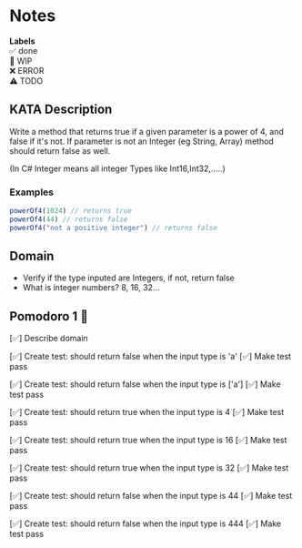 # Notes

**Labels**  
✅ done  
🚧 WIP  
❌ ERROR  
⚠️ TODO

## KATA Description
Write a method that returns true if a given parameter is a power of 4, and false if it's not. If parameter is not an Integer (eg String, Array) method should return false as well.

(In C# Integer means all integer Types like Int16,Int32,.....)

### **Examples**

```jsx
powerOf4(1024) // returns true
powerOf4(44) // returns false
powerOf4("not a positive integer") // returns false
```

## Domain
- Verify if the type inputed are Integers, if not, return false
- What is integer numbers? 8, 16, 32...

## Pomodoro 1 🍅

[✅] Describe domain

[✅] Create test: should return false when the input type is 'a'
[✅] Make test pass

[✅] Create test: should return false when the input type is ['a']
[✅] Make test pass

[✅] Create test: should return true when the input type is 4
[✅] Make test pass

[✅] Create test: should return true when the input type is 16
[✅] Make test pass

[✅] Create test: should return true when the input type is 32
[✅] Make test pass

[✅] Create test: should return false when the input type is 44
[✅] Make test pass

[✅] Create test: should return false when the input type is 444
[✅] Make test pass